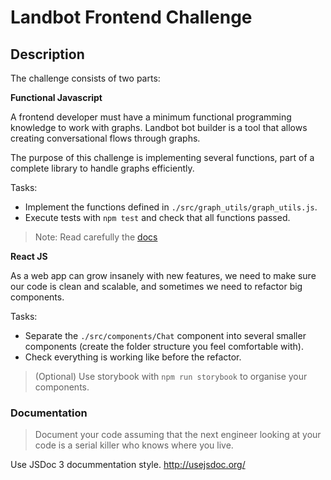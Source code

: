 # Landbot Frontend Challenge

## Description
The challenge consists of two parts:

**Functional Javascript**

A frontend developer must have a minimum functional programming knowledge to work with graphs. Landbot bot builder is a tool that allows creating conversational flows through graphs.

The purpose of this challenge is implementing several functions, part of a complete library to handle graphs efficiently.

Tasks:
- Implement the functions defined in `./src/graph_utils/graph_utils.js`.
- Execute tests with `npm test` and check that all functions passed.

> Note: Read carefully the [docs](./DOCS.md) 

**React JS**

As a web app can grow insanely with new features, we need to make sure our code is clean and scalable, and sometimes we need to refactor big components.

Tasks:
- Separate the `./src/components/Chat` component into several smaller components (create the folder structure you feel comfortable with).
- Check everything is working like before the refactor.

> (Optional) Use storybook with `npm run storybook` to organise your components.


### Documentation
> Document your code assuming that the next engineer looking at your code is a serial killer who knows where you live.

Use JSDoc 3 docummentation style. http://usejsdoc.org/